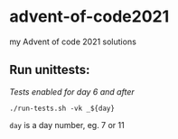 # advent-of-code2021

my Advent of code 2021 solutions

## Run unittests:

_Tests enabled for day 6 and after_

```
./run-tests.sh -vk _${day}
```

`day` is a day number, eg. 7 or 11
